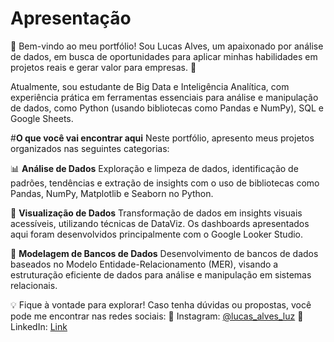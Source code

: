 # **Apresentação** 
👋 Bem-vindo ao meu portfólio! Sou Lucas Alves, um apaixonado por análise de dados, em busca de oportunidades para aplicar minhas habilidades em projetos reais e gerar valor para empresas. 🚀

Atualmente, sou estudante de Big Data e Inteligência Analítica, com experiência prática em ferramentas essenciais para análise e manipulação de dados, como Python (usando bibliotecas como Pandas e NumPy), SQL e Google Sheets.

#**O que você vai encontrar aqui**
Neste portfólio, apresento meus projetos organizados nas seguintes categorias:

📊 **Análise de Dados**
Exploração e limpeza de dados, identificação de padrões, tendências e extração de insights com o uso de bibliotecas como Pandas, NumPy, Matplotlib e Seaborn no Python.

🎨 **Visualização de Dados**
Transformação de dados em insights visuais acessíveis, utilizando técnicas de DataViz. Os dashboards apresentados aqui foram desenvolvidos principalmente com o Google Looker Studio.

📂 **Modelagem de Bancos de Dados**
Desenvolvimento de bancos de dados baseados no Modelo Entidade-Relacionamento (MER), visando a estruturação eficiente de dados para análise e manipulação em sistemas relacionais.

💡 Fique à vontade para explorar! Caso tenha dúvidas ou propostas, você pode me encontrar nas redes sociais:
📸 Instagram: [@lucas_alves_luz](https://www.instagram.com/lucas_alves_luz/)
💼 LinkedIn: [Link](https://www.instagram.com/lucas_alves_luz/)

